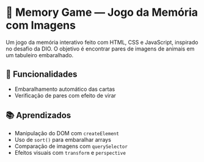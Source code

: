 # 🧠 Memory Game — Jogo da Memória com Imagens

Um jogo da memória interativo feito com HTML, CSS e JavaScript, inspirado no desafio da DIO. O objetivo é encontrar pares de imagens de animais em um tabuleiro embaralhado.

## 🚀 Funcionalidades

- Embaralhamento automático das cartas
- Verificação de pares com efeito de virar

## 📚 Aprendizados

- Manipulação do DOM com `createElement`
- Uso de `sort()` para embaralhar arrays
- Comparação de imagens com `querySelector`
- Efeitos visuais com `transform` e `perspective`



